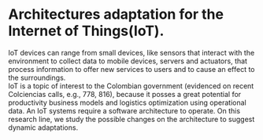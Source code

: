 # Architectures adaptation for the Internet of Things(IoT).

IoT devices can range from small devices, like sensors that interact with the environment to collect data to mobile devices,
servers and actuators, that process information to offer new services to users and to cause an effect to the surroundings.  
IoT is a topic of interest to the Colombian government (evidenced on recent Colciencias calls, e.g., 778, 816), because 
it posses a great potential for productivity business models and logistics optimization using operational data. 
An IoT systems require a software architecture to operate. On this research line, we study the possible changes on 
the architecture to suggest dynamic adaptations.

<!--- - Adaptación de arquitecturas para Internet de las Cosas (IoT): IoT cuenta con dispositivos pequeños, como sensores, que interactúan con el ambiente para recoger datos y otros dispositivos, como móviles, servidores y actuadores, que procesan dicha información para ofrecer nuevos servicios a los usuarios y causar un efecto sobre el entorno.  IoT es un área de interés del gobierno nacional (así lo revelan las convocatorias de Colciencias más recientes, e.g., 778, 816) ya que posee un gran potencial para crear modelos de negocio, de productividad y optimización de logística a partir de los datos de operación. Un sistema IoT requiere una arquitectura de software para funcionar. En esta línea estudiamos los posibles cambios que puede sufrir la arquitectura y sugerimos adaptaciones dinámicas. -->
